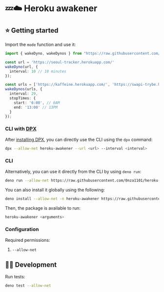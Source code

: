 # 💤☁️ Heroku awakener

## ⭐ Getting started

Import the `mode` function and use it:

```ts
import { wakeDyno, wakeDynos } from "https://raw.githubusercontent.com/0nza1101/heroku-awakener/main/mod.ts";

const url = 'https://seoul-tracker.herokuapp.com/'
wakeDyno(url, {
  interval: 10 // 10 minutes
});

const urls = ['https://kaffeine.herokuapp.com/', 'https://swapi-trybe.herokuapp.com/'] 
wakeDynos(urls, {
  interval: 29,
  stopTimes: {
    start: '6:00', // 6AM
    end: '13:00' // 13PM
  }
});
```

### CLI with [DPX](https://github.com/denorg/dpx)

After [installing DPX](https://github.com/denorg/dpx), you can directly use the CLI using the `dpx` command:

```bash
dpx --allow-net heroku-awakener --url <url> --interval <interval>
```

### CLI

Alternatively, you can use it directly from the CLI by using `deno run`:

```bash
deno run --allow-net https://raw.githubusercontent.com/0nza1101/heroku-awakener/main/cli.ts --url <url> --interval <interval>
```

You can also install it globally using the following:

```bash
deno install --allow-net -n heroku-awakener https://raw.githubusercontent.com/0nza1101/heroku-awakener/main/cli.ts
```

Then, the package is available to run:

```bash
heroku-awakener <arguments>
```

### Configuration

Required permissions:

1. `--allow-net`

## 👩‍💻 Development

Run tests:

```bash
deno test --allow-net
```
